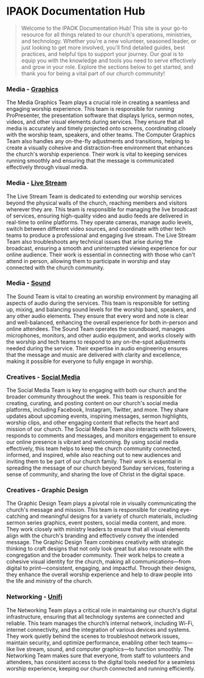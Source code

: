 # IPAOK Documentation Hub

> Welcome to the IPAOK Documentation Hub! This site is your go-to resource for all things related to our church's operations, ministries, and technology. Whether you're a new volunteer, seasoned leader, or just looking to get more involved, you'll find detailed guides, best practices, and helpful tips to support your journey. Our goal is to equip you with the knowledge and tools you need to serve effectively and grow in your role. Explore the sections below to get started, and thank you for being a vital part of our church community!

### Media - [Graphics](flc-propresenter.md)
The Media Graphics Team plays a crucial role in creating a seamless and engaging worship experience. This team is responsible for running ProPresenter, the presentation software that displays lyrics, sermon notes, videos, and other visual elements during services. They ensure that all media is accurately and timely projected onto screens, coordinating closely with the worship team, speakers, and other teams. The Computer Graphics Team also handles any on-the-fly adjustments and transitions, helping to create a visually cohesive and distraction-free environment that enhances the church's worship experience. Their work is vital to keeping services running smoothly and ensuring that the message is communicated effectively through visual media.

### Media - [Live Stream](flc-livestream.md)
The Live Stream Team is dedicated to extending our worship services beyond the physical walls of the church, reaching members and visitors wherever they are. This team is responsible for managing the live broadcast of services, ensuring high-quality video and audio feeds are delivered in real-time to online platforms. They operate cameras, manage audio levels, switch between different video sources, and coordinate with other tech teams to produce a professional and engaging live stream. The Live Stream Team also troubleshoots any technical issues that arise during the broadcast, ensuring a smooth and uninterrupted viewing experience for our online audience. Their work is essential in connecting with those who can't attend in person, allowing them to participate in worship and stay connected with the church community.

### Media - [Sound](flc-sound.md)
The Sound Team is vital to creating an worship environment by managing all aspects of audio during the services. This team is responsible for setting up, mixing, and balancing sound levels for the worship band, speakers, and any other audio elements. They ensure that every word and note is clear and well-balanced, enhancing the overall experience for both in-person and online attendees. The Sound Team operates the soundboard, manages microphones, monitors, and other audio equipment, and works closely with the worship and tech teams to respond to any on-the-spot adjustments needed during the service. Their expertise in audio engineering ensures that the message and music are delivered with clarity and excellence, making it possible for everyone to fully engage in worship.

### Creatives - [Social Media](creatives.md)
The Social Media Team is key to engaging with both our church and the broader community throughout the week. This team is responsible for creating, curating, and posting content on our church's social media platforms, including Facebook, Instagram, Twitter, and more. They share updates about upcoming events, inspiring messages, sermon highlights, worship clips, and other engaging content that reflects the heart and mission of our church. The Social Media Team also interacts with followers, responds to comments and messages, and monitors engagement to ensure our online presence is vibrant and welcoming. By using social media effectively, this team helps to keep the church community connected, informed, and inspired, while also reaching out to new audiences and inviting them to be part of our church family. Their work is essential in spreading the message of our church beyond Sunday services, fostering a sense of community, and sharing the love of Christ in the digital space.

### Creatives - Graphic Design
The Graphic Design Team plays a pivotal role in visually communicating the church's message and mission. This team is responsible for creating eye-catching and meaningful designs for a variety of church materials, including sermon series graphics, event posters, social media content, and more. They work closely with ministry leaders to ensure that all visual elements align with the church's branding and effectively convey the intended message. The Graphic Design Team combines creativity with strategic thinking to craft designs that not only look great but also resonate with the congregation and the broader community. Their work helps to create a cohesive visual identity for the church, making all communications—from digital to print—consistent, engaging, and impactful. Through their designs, they enhance the overall worship experience and help to draw people into the life and ministry of the church.

### Networking - [Unifi](networking.md)
The Networking Team plays a critical role in maintaining our church's digital infrastructure, ensuring that all technology systems are connected and reliable. This team manages the church’s internal network, including Wi-Fi, internet connectivity, and the integration of various devices and systems. They work quietly behind the scenes to troubleshoot network issues, maintain security, and optimize performance, enabling other tech teams—like live stream, sound, and computer graphics—to function smoothly. The Networking Team makes sure that everyone, from staff to volunteers and attendees, has consistent access to the digital tools needed for a seamless worship experience, keeping our church connected and running efficiently.
